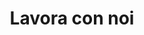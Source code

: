 ---
templateKey: 'careers-page'
path: /lavora-con-noi
title: Lavora con noi
image: /img/jumbotron.jpg
heading: Lavora con noi
board:
  heading: Tell us more
  description: >
    So now you know a bit about us, we’re probably going to wonder why we haven’t spoken to you before; we’d love to see you. We may be knee-deep in finding the team to build a new life-changing app or plotting our clients’ plan of global domination, but feel free to pop by the office anytime and say hello. And if you can’t contain yourself until then, give us a call, or an email and let it all out. It’s going to be amazing.
positions:
    - role: Senior Talent Consultant
      description: >
        We are one of the leading executive search and people consulting businesses in Europe based in Berkshire and London but working on projects around the globe. We are on a mission to redefine and change the way companies think...

    - role: Project Coordinator
      description: >
        We are JD&Co; a leading people consultancy in Europe, working with brave, disruptive start-ups and innovators in the tech, social and digital space, and we’re looking for an ambitious Project Coordinator to join our expanding team. You will be...
---